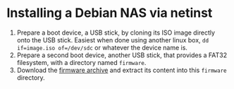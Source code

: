 # Installing a Debian NAS via netinst


1. Prepare a boot device, a USB stick, by cloning its ISO image directly onto the USB stick. Easiest when done using another linux box, `dd if=image.iso of=/dev/sdc` or whatever the device name is.
2. Prepare a second boot device, another USB stick, that provides a FAT32 filesystem, with a directory named `firmware`.
3. Download the [firmware archive](https://wiki.debian.org/Firmware#Location_of_the_firmwares) and extract its content into this `firmware` directory.


